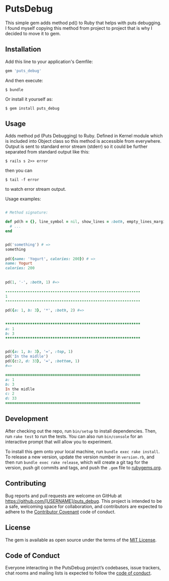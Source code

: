 # PutsDebug

This simple gem adds method pd() to Ruby that helps with puts debugging. 
I found myself copying this method from project to project that is why I decided to move it to gem.

## Installation

Add this line to your application's Gemfile:

```ruby
gem 'puts_debug'
```

And then execute:

    $ bundle

Or install it yourself as:

    $ gem install puts_debug

## Usage

Adds method pd (Puts Debugging) to Ruby. Defined in Kernel module which is included into Object class so this method
is accessible from everywhere. Output is sent to standard error stream (stderr) so it could be further separated
from standard output like this:

  
    $ rails s 2>> error

then you can

  
    $ tail -f error
  
 to watch error stream output.
 
 Usage examples: 
  
```ruby 

# Method signature: 

def pd(h = {}, line_symbol = nil, show_lines = :both, empty_lines_margin = nil)
  # ...
end  


pd('something') # => 
something       
   
pd({name: 'Yogurt', calories: 200}) # =>
name: Yogurt
calories: 200
  
  
pd(1, '-', :both, 1) #=>
  
------------------------------------------------------------
1
------------------------------------------------------------
  
pd({a: 1, b: 3}, '*', :both, 2) #=>
 

************************************************************
a: 1
b: 3
************************************************************


pd({a: 1, b: 3}, '=', :top, 1)
pd('In the midlle')
pd({c:2, d: 33}, '=', :bottom, 1)  
#=>

============================================================
a: 1
b: 3
In the midlle
c: 2
d: 33
============================================================

```

## Development

After checking out the repo, run `bin/setup` to install dependencies. Then, run `rake test` to run the tests. You can also run `bin/console` for an interactive prompt that will allow you to experiment.

To install this gem onto your local machine, run `bundle exec rake install`. To release a new version, update the version number in `version.rb`, and then run `bundle exec rake release`, which will create a git tag for the version, push git commits and tags, and push the `.gem` file to [rubygems.org](https://rubygems.org).

## Contributing

Bug reports and pull requests are welcome on GitHub at https://github.com/[USERNAME]/puts_debug. This project is intended to be a safe, welcoming space for collaboration, and contributors are expected to adhere to the [Contributor Covenant](http://contributor-covenant.org) code of conduct.

## License

The gem is available as open source under the terms of the [MIT License](https://opensource.org/licenses/MIT).

## Code of Conduct

Everyone interacting in the PutsDebug project’s codebases, issue trackers, chat rooms and mailing lists is expected to follow the [code of conduct](https://github.com/[USERNAME]/puts_debug/blob/master/CODE_OF_CONDUCT.md).

